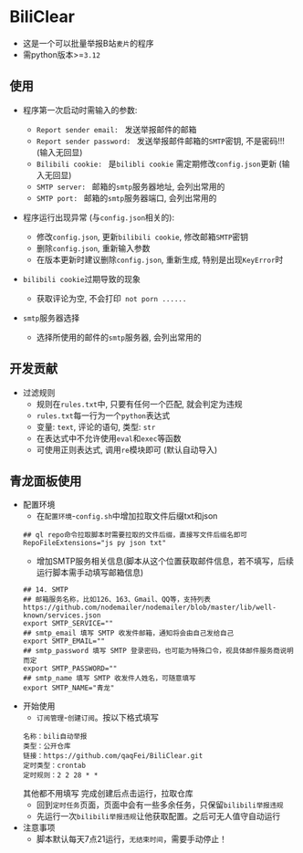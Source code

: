 # BiliClear
- 这是一个可以批量举报B站`麦片`的程序
- 需python版本>=`3.12`

## 使用
- 程序第一次启动时需输入的参数:
    - `Report sender email: ` 发送举报邮件的邮箱
    - `Report sender password: ` 发送举报邮件邮箱的`SMTP`密钥, 不是密码!!!  (输入无回显)
    - `Bilibili cookie: ` 是`bilibli cookie`  需定期修改`config.json`更新 (输入无回显)
    - `SMTP server: ` 邮箱的`smtp`服务器地址, 会列出常用的
    - `SMTP port: ` 邮箱的`smtp`服务器端口, 会列出常用的

- 程序运行出现异常 (与`config.json`相关的):
    - 修改`config.json`, 更新`bilibili cookie`, 修改邮箱`SMTP`密钥
    - 删除`config.json`, 重新输入参数
    - 在版本更新时建议删除`config.json`, 重新生成, 特别是出现`KeyError`时

- `bilibili cookie`过期导致的现象
    - 获取评论为空, 不会打印` not porn ......`

- `smtp`服务器选择
    - 选择所使用的邮件的`smtp`服务器, 会列出常用的

## 开发贡献
- 过滤规则
    - 规则在`rules.txt`中, 只要有任何一个匹配, 就会判定为违规
    - `rules.txt`每一行为一个`python`表达式
    - 变量: `text`, 评论的语句, 类型: `str`
    - 在表达式中不允许使用`eval`和`exec`等函数
    - 可使用正则表达式, 调用`re`模块即可 (默认自动导入)

## 青龙面板使用
- 配置环境
    - 在`配置环境`-`config.sh`中增加拉取文件后缀txt和json
    ```
    ## ql repo命令拉取脚本时需要拉取的文件后缀，直接写文件后缀名即可
    RepoFileExtensions="js py json txt"
    ```
    - 增加SMTP服务相关信息(脚本从这个位置获取邮件信息，若不填写，后续运行脚本需手动填写邮箱信息)
    ```
    ## 14. SMTP
    ## 邮箱服务名称，比如126、163、Gmail、QQ等，支持列表 https://github.com/nodemailer/nodemailer/blob/master/lib/well-known/services.json
    export SMTP_SERVICE=""
    ## smtp_email 填写 SMTP 收发件邮箱，通知将会由自己发给自己
    export SMTP_EMAIL=""
    ## smtp_password 填写 SMTP 登录密码，也可能为特殊口令，视具体邮件服务商说明而定
    export SMTP_PASSWORD=""
    ## smtp_name 填写 SMTP 收发件人姓名，可随意填写
    export SMTP_NAME="青龙"
    ```
- 开始使用
    - `订阅管理`-`创建订阅`。按以下格式填写
    ```
    名称：bili自动举报
    类型：公开仓库
    链接：https://github.com/qaqFei/BiliClear.git
    定时类型：crontab
    定时规则：2 2 28 * *
    ```
    其他都不用填写
    完成创建后点击运行，拉取仓库
    - 回到`定时任务`页面，页面中会有一些多余任务，只保留`bilibili举报违规`
    - 先运行一次`bilibili举报违规`让他获取配置。之后可无人值守自动运行
- 注意事项
    - 脚本默认每天7点21运行，`无结束时间`，需要手动停止！




